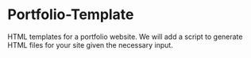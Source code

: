 # Portfolio-Template
HTML templates for a portfolio website. We will add a script to generate HTML files for your site given the necessary input.
